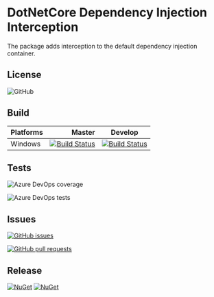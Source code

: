# DotNetCore Dependency Injection Interception

The package adds interception to the default dependency injection container.

## License

![GitHub](https://img.shields.io/github/license/HamzaLee/dotnetcore-di-interception)

## Build

| Platforms       | Master       | Develop    |
|-----------------|-------------:|------------|
| Windows|[![Build Status](https://dev.azure.com/HamzaLee/dotnetcore-di-interception/_apis/build/status/HamzaLee.dotnetcore-di-interception?branchName=master)](https://dev.azure.com/HamzaLee/dotnetcore-di-interception/_build/latest?definitionId=1&branchName=master) |[![Build Status](https://dev.azure.com/HamzaLee/dotnetcore-di-interception/_apis/build/status/HamzaLee.dotnetcore-di-interception?branchName=develop)](https://dev.azure.com/HamzaLee/dotnetcore-di-interception/_build/latest?definitionId=1&branchName=develop)

## Tests

![Azure DevOps coverage](https://img.shields.io/azure-devops/coverage/HamzaLee/dotnetcore-di-interception/1)

![Azure DevOps tests](https://img.shields.io/azure-devops/tests/HamzaLee/dotnetcore-di-interception/1)

## Issues

[![GitHub issues](https://img.shields.io/github/issues/HamzaLee/dotnetcore-di-interception)](https://github.com/HamzaLee/dotnetcore-di-interception/issues)

[![GitHub pull requests](https://img.shields.io/github/issues-pr/HamzaLee/dotnetcore-di-interception)](https://github.com/HamzaLee/dotnetcore-di-interception/pulls)

## Release

[![NuGet](https://img.shields.io/nuget/v/DotNetCore.DI.Interception)](https://www.nuget.org/packages/DotNetCore.DI.Interception/)
[![NuGet](https://img.shields.io/nuget/dt/DotNetCore.DI.Interception)](https://www.nuget.org/packages/DotNetCore.DI.Interception/)
